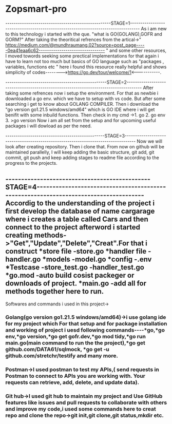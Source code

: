 # Zopsmart-pro
---------------------------------------------------STAGE=1----------------------------------------------------------------------------------
As i am new to this technology i started with the que. "what is GO(GOLANG),GOFR and GORM?"
After taking the theoritical refrences from the artical->" https://medium.com/@mundhraumang.02?source=post_page-----0ea41eaa6c62--------------------------------  " and some other resources, I moved towords seeking some prectical implementations for that again i have to learn  not too much but basics of GO language such as "packages , variables, functions etc " here i found this resource really helpful and shows simplicity of codes-------->https://go.dev/tour/welcome/1<-----------.


-------------------------------------------------STAGE=2-------------------------------------------------------------------------------------
After taking some refrences now i setup the environment.
For that as newbie i downloaded a go env. which we have to setup with vs code.
But after some searching i get to know about GOLANG COMPILER.
Then i download the "go version go1.21.5 windows/amd64" which is GO IDE where i will get benifit with some inbuild functions.
Then check in my cmd ->1. go
                       2. go env
                       3. >go version
Now i am all set from the setup and for upcoming useful packages i will dowload as per the need.


------------------------------------------------STAGE=3-----------------------------------------------------------------------------------
Now we will look after creating repository.
Then i clone that.
From now on github will be maintained parallelly, I will keep adding the basic structure, git add, git commit, git push and keep adding stages to readme file according to the progress to the projects.

----------------------------------------------STAGE=4-------------------------------------------------------------------------------------
Accordig to the understanding of the project i first develop the database of name cargarage where i creates a table called Cars and then connect to the project  afterword i started creating methods->"Get","Update","Delete","Creat".For that i construct *store file
                                                                            -store.go
                                                                       *handler file 
                                                                            -handler.go
                                                                       *models
                                                                             -model.go
                                                                       *config
                                                                            -.env
                                                                        *Testcase
                                                                            -store_test.go
                                                                            -handler_test.go
                                                                        *go.mod
                                                                             -auto build cosist packeger or downloads of project.
                                                                        *main.go
                                                                              -add all for methods together here to run.
---------------------------------------------------------------------------------------------------------------------------------------------------------------------------
Softwares and commands i used in this project->
### Golang(go version go1.21.5 windows/amd64)->i use golang ide for my project which For that setup and for package installation and working of project i uesd following commands----*go,*go env,*go version,*go get gofr.dev,*go mod tidy,*go run main.go(main command to run the the project),*go get github.com/DATA61/sqlmock, *go get -u github.com/stretchr/testify and many more.

### Postman->I used postman to test my APIs,( send requests in Postman to connect to APIs you are working with. Your requests can retrieve, add, delete, and update data).

### Git hub->I used git hub to maintain my project and Use GitHub features like issues and pull requests to collaborate with others and improve my code,i used some commands here to creat repo and clone the repo->git init,git clone,git status,mkdir etc.
          


                                                                        

                                                                  
